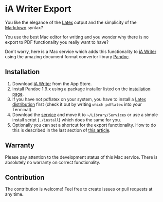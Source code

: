 # iA Writer Export

You like the elegance of the [Latex](http://www.latex-project.org/) output and the simplicity of the [Markdown](http://daringfireball.net/projects/markdown/) syntax?

You use the best Mac editor for writing and you wonder why there is no export to PDF functionality you really want to have?

Don't worry, here is a Mac service which adds this functionality to [iA Writer](http://www.iawriter.com/) using the amazing document format convertor library [Pandoc](http://johnmacfarlane.net/pandoc/).

## Installation

1. Download [iA Writer](http://itunes.apple.com/app/id439623248?mt=12) from the App Store.
2. Install Pandoc 1.9.x using a package installer listed on the [installation page](http://johnmacfarlane.net/pandoc/installing.html).
3. If you have not pdflatex on your system, you have to install a [Latex distribution](http://www.tug.org/mactex) first (check it out by writing ```which pdflatex``` into your Terminal). 
4. Download the [service](https://github.com/kubanek-l/iA-Writer-Export/tags) and move it to ```~/Library/Services``` or use a simple install script (```./install```) which does the same for you.
5. Optionally you can set a shortcut for the export functionality. How to do this is described in the last section of [this article](http://www.makeuseof.com/tag/how-to-create-your-own-services-menus-mac/).

## Warranty

Please pay attention to the development status of this Mac service. There is absolutely no warranty on correct functionality.

## Contribution

The contribution is welcome! Feel free to create issues or pull requests at any time.